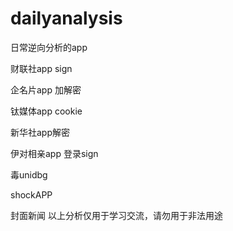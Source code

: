 # dailyanalysis
日常逆向分析的app

财联社app sign

企名片app 加解密

钛媒体app cookie

新华社app解密

伊对相亲app 登录sign

毒unidbg

shockAPP

封面新闻
以上分析仅用于学习交流，请勿用于非法用途
